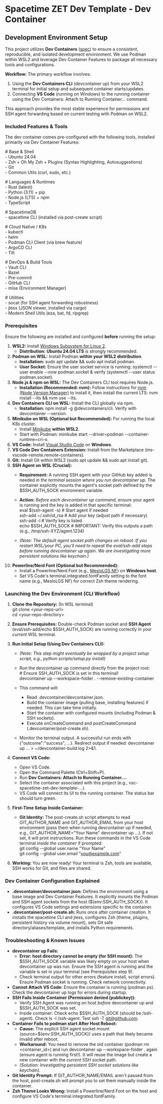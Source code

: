 # **Spacetime ZET Dev Template \- Dev Container**

## **Development Environment Setup**

This project utilizes **Dev Containers** ([spec](https://containers.dev/)) to ensure a consistent, reproducible, and isolated development environment. We use Podman within WSL2 and leverage Dev Container Features to package all necessary tools and configurations.

**Workflow:** The primary workflow involves:

1. Using the **Dev Containers CLI** (devcontainer up) from your WSL2 terminal for initial setup and subsequent container starts/updates.  
2. Connecting **VS Code** (running on Windows) to the running container using the Dev Containers: Attach to Running Container... command.

This approach provides the most stable experience for permissions and SSH agent forwarding based on current testing with Podman on WSL2.

### **Included Features & Tools**

The dev container comes pre-configured with the following tools, installed primarily via Dev Container Features:

\# Base & Shell  
\- Ubuntu 24.04  
\- Zsh \+ Oh My Zsh \+ Plugins (Syntax Highlighting, Autosuggestions)  
\- Git  
\- Common Utils (curl, sudo, etc.)

\# Languages & Runtimes  
\- Rust (latest)  
\- Python (3.11) \+ pip  
\- Node.js (LTS) \+ npm  
\- TypeScript

\# SpacetimeDB  
\- spacetime CLI (installed via post-create script)

\# Cloud Native / K8s  
\- kubectl  
\- helm  
\- Podman CLI Client (via brew feature)  
\- ArgoCD CLI  
\- Tilt

\# DevOps & Build Tools  
\- Vault CLI  
\- Bazel  
\- Pre-commit  
\- GitHub CLI  
\- mise (Environment Manager)

\# Utilities  
\- socat (for SSH agent forwarding robustness)  
\- jless (JSON viewer, installed via cargo)  
\- Modern Shell Utils (eza, bat, fd, ripgrep)

### **Prerequisites**

Ensure the following are installed and configured **before** running the setup:

1. **WSL2:** Install [Windows Subsystem for Linux 2](https://learn.microsoft.com/en-us/windows/wsl/install).  
   * **Distribution:** **Ubuntu 24.04 LTS** is strongly recommended.  
2. **Podman on WSL:** Install Podman **within your WSL2 distribution**.  
   * **Installation:** sudo apt update && sudo apt install podman.  
   * **User Socket:** Ensure the user socket service is running: systemctl \--user enable \--now podman.socket & verify (systemctl \--user status podman.socket).  
3. **Node.js & npm on WSL:** The Dev Containers CLI tool requires Node.js.  
   * **Installation (Recommended: nvm):** Follow instructions for [nvm (Node Version Manager)](https://github.com/nvm-sh/nvm) to install it, then install the current LTS: nvm install \--lts && nvm use \--lts.  
4. **Dev Containers CLI on WSL:** Install the CLI globally via npm.  
   * **Installation:** npm install \-g @devcontainers/cli. Verify with devcontainer \--version.  
5. **Minikube on WSL (Optional but Recommended):** For running the local K8s cluster.  
   * Install [Minikube](https://minikube.sigs.k8s.io/docs/start/) **within WSL2**.  
   * Start with Podman: minikube start \--driver=podman \--container-runtime=cri-o.  
6. **VS Code:** Install [Visual Studio Code](https://code.visualstudio.com/) on **Windows**.  
7. **VS Code Dev Containers Extension:** Install from the Marketplace (ms-vscode-remote.remote-containers).  
8. **Git:** Install Git within WSL2 (sudo apt update && sudo apt install git).  
9. **SSH Agent on WSL (Crucial):**  
   * **Requirement:** A running SSH agent with your GitHub key added is needed *in the terminal session where you run devcontainer up*. The container explicitly mounts the agent's socket path defined by the $SSH\_AUTH\_SOCK environment variable.  
   * **Action:** *Before each devcontainer up command*, ensure your agent is running and the key is added in that specific terminal:  
     eval $(ssh-agent \-s)      \# Start agent if needed  
     ssh-add \~/.ssh/id\_rsa   \# Add your key (adjust path if necessary)  
     ssh-add \-l              \# Verify key is listed  
     echo $SSH\_AUTH\_SOCK     \# IMPORTANT: Verify this outputs a path (e.g., /tmp/ssh-XYZ/agent.1234)

   * *(Note: The default agent socket path changes on reboot. If you restart WSL/your PC, you'll need to repeat the eval/ssh-add steps before running devcontainer up again. We are investigating more persistent solutions like keychain.)*  
10. **Powerline/Nerd Font (Optional but Recommended):**  
    * Install a Powerline/Nerd Font (e.g., [MesloLGS NF](https://github.com/romkatv/powerlevel10k#meslo-nerd-font-patched-for-powerlevel10k)) on **Windows host**.  
    * Set VS Code's terminal.integrated.fontFamily setting to the font name (e.g., MesloLGS NF) for correct Zsh theme rendering.

### **Launching the Dev Environment (CLI Workflow)**

1. **Clone the Repository:** (In WSL terminal)  
   git clone \<your-repo-url\>  
   cd \<your-repo-directory\>

2. **Ensure Prerequisites:** Double-check Podman socket and **SSH Agent** (eval/ssh-add/echo $SSH\_AUTH\_SOCK) are running correctly in your *current* WSL terminal.  
3. **Run Initial Setup (Using Dev Containers CLI):**  
   * *(Note: This step might eventually be wrapped by a project setup script, e.g., python scripts/setup.py install)*  
   * Run the devcontainer up command directly from the project root:  
     \# Ensure SSH\_AUTH\_SOCK is set in this terminal\!  
     devcontainer up \--workspace-folder . \--remove-existing-container

   * This command will:  
     * Read .devcontainer/devcontainer.json.  
     * Build the container image (pulling base, installing features) if needed. This can take time initially.  
     * Start the container with configured mounts (including Podman & SSH sockets).  
     * Execute onCreateCommand and postCreateCommand (.devcontainer/post-create.sh).  
   * Monitor the terminal output. A successful run ends with {"outcome":"success", ...}. Redirect output if needed: devcontainer up ... \> \~/devcontainer-build.log 2\>&1.  
4. **Connect VS Code:**  
   * Open VS Code.  
   * Open the Command Palette (Ctrl+Shift+P).  
   * Run **Dev Containers: Attach to Running Container...**.  
   * Select the container associated with this project (e.g., vsc-spacetime-zet-dev-template-...).  
   * VS Code will connect its UI to the running container. The status bar should turn green.  
5. **First-Time Setup Inside Container:**  
   * **Git Identity:** The post-create.sh script attempts to read GIT\_AUTHOR\_NAME and GIT\_AUTHOR\_EMAIL from your host environment (pass them when running devcontainer up if needed, e.g., GIT\_AUTHOR\_NAME="Your Name" devcontainer up ...). If not set, it will print instructions. Run these commands in the VS Code terminal *inside the container* if prompted:  
     git config \--global user.name "Your Name"  
     git config \--global user.email "you@example.com"

6. **Working:** You are now ready\! Your terminal is Zsh, tools are available, SSH works for Git, and files are shared.

### **Dev Container Configuration Explained**

* **.devcontainer/devcontainer.json:** Defines the environment using a base image and Dev Container Features. It explicitly mounts the Podman and SSH agent sockets from the host (${env:SSH\_AUTH\_SOCK}). It configures VS Code settings and extensions specific to the container.  
* **.devcontainer/post-create.sh:** Runs once after container creation. It installs the spacetime CLI and jless, configures Zsh (theme, plugins, persistent history via volume mount), sets Git safe directory/aliases/template, and installs Python requirements.

### **Troubleshooting & Known Issues**

* **devcontainer up Fails:**  
  * **Error: host directory cannot be empty (for SSH mount):** The $SSH\_AUTH\_SOCK variable was likely empty on your host when devcontainer up was run. Ensure the SSH agent is running and the variable is set in your terminal (see Prerequisites step 9).  
  * Check terminal output for other errors (feature install, script errors). Ensure Podman socket is running. Check network connectivity.  
* **Cannot Attach VS Code:** Ensure the container is running (podman ps). Check the devcontainer up logs for errors during startup.  
* **SSH Fails Inside Container (Permission denied (publickey)):**  
  * Verify SSH Agent was running on host *before* devcontainer up and $SSH\_AUTH\_SOCK was set.  
  * Inside container: Check echo $SSH\_AUTH\_SOCK (should be /ssh-agent). Check ls \-l /ssh-agent. Test ssh \-T git@github.com.  
* **Container Fails to podman start After Host Reboot:**  
  * **Cause:** The explicit SSH agent socket mount (source=${env:SSH\_AUTH\_SOCK}) uses a path that likely became invalid after reboot.  
  * **Workaround:** You need to remove the old container (podman rm \<container\_id\>) and run devcontainer up \--workspace-folder . again (ensure agent is running first\!). It will reuse the image but create a new container with the *current* SSH socket path.  
  * *(Solution: Investigating persistent SSH socket solutions like keychain)*.  
* **Git Identity Prompt:** If GIT\_AUTHOR\_NAME/EMAIL aren't passed from the host, post-create.sh will prompt you to set them manually inside the container.  
* **Zsh Theme Looks Wrong:** Install a Powerline/Nerd Font on the host and configure VS Code's terminal.integrated.fontFamily.